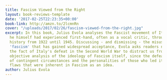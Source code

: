 ```yaml
---
title: Fascism Viewed from the Right
layout: book-reviews-template
date: '2017-02-25T22:23:35+00:00'
book-link: http://amzn.to/2lcmnRn
cover: "/uploads/2017/02/26/fascism-viewed-from-the-right.jpg"
excerpt: In this book, Julius Evola analyses the Fascist movement of Italy, which
  he himself had experienced first-hand, often as a vocal critic, throughout its entire
  history from 1922 until 1945. Discussing - and dismissing - the misuse of the term
  'fascism' that has gained widespread acceptance, Evola asks readers not to allow
  the fact of Italy's defeat in the Second World War to distract us from making an
  objective analysis of the ideology of Fascism itself, since the defeat was the result
  of contingent circumstances and the personalities of those who led it, rather than
  flaws that were inherent in Fascism as an idea.
author: Julius Evola
---
```

